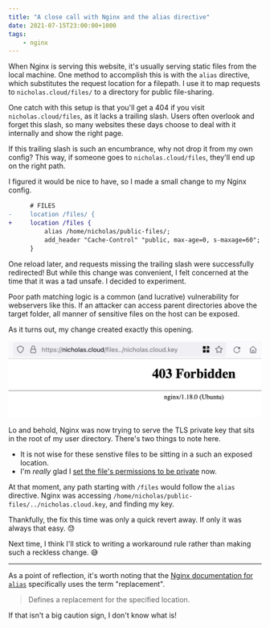 ```yaml
---
title: "A close call with Nginx and the alias directive"
date: 2021-07-15T23:00:00+1000
tags:
    - nginx
---
```


When Nginx is serving this website, it's usually serving static files from the local machine. One method to accomplish this is with the `alias` directive, which substitutes the request location for a filepath. I use it to map requests to `nicholas.cloud/files/` to a directory for public file-sharing.

One catch with this setup is that you'll get a 404 if you visit `nicholas.cloud/files`, as it lacks a trailing slash. Users often overlook and forget this slash, so many websites these days choose to deal with it internally and show the right page.

If this trailing slash is such an encumbrance, why not drop it from my own config? This way, if someone goes to `nicholas.cloud/files`, they'll end up on the right path.

I figured it would be nice to have, so I made a small change to my Nginx config.

```diff
      # FILES
-     location /files/ {
+     location /files {
          alias /home/nicholas/public-files/;
          add_header "Cache-Control" "public, max-age=0, s-maxage=60";
      }
```

One reload later, and requests missing the trailing slash were successfully redirected! But while this change was convenient, I felt concerned at the time that it was a tad unsafe. I decided to experiment.

Poor path matching logic is a common (and lucrative) vulnerability for webservers like this. If an attacker can access parent directories above the target folder, all manner of sensitive files on the host can be exposed.

As it turns out, my change created exactly this opening.

![A webpage reading "403 Forbidden", the URL path shows a successful attempt to access parent directory contents](./1.png)

Lo and behold, Nginx was now trying to serve the TLS private key that sits in the root of my user directory. There's two things to note here.

-   It is not wise for these senstive files to be sitting in a such an exposed location.
-   I'm _really_ glad I [set the file's permissions to be private](https://github.com/nchlswhttkr/website/blob/d9220ae4d58eb87693a14fdb6038db015b5a75d1/droplet-config/ansible/manage-server.yml#L421) now.

At that moment, any path starting with `/files` would follow the `alias` directive. Nginx was accessing `/home/nicholas/public-files/../nicholas.cloud.key`, and finding my key.

Thankfully, the fix this time was only a quick revert away. If only it was always that easy. :sweat:

Next time, I think I'll stick to writing a workaround rule rather than making such a reckless change. :sweat_smile:

---

As a point of reflection, it's worth noting that the [Nginx documentation for `alias`](https://nginx.org/en/docs/http/ngx_http_core_module.html#alias) specifically uses the term "replacement".

> Defines a replacement for the specified location.

If that isn't a big caution sign, I don't know what is!
